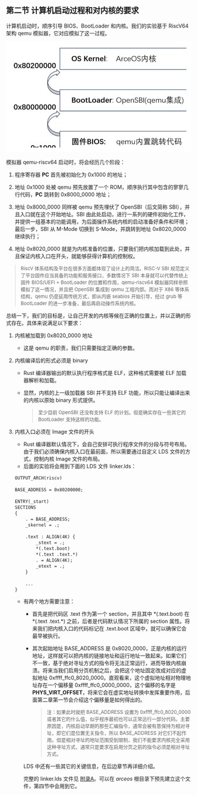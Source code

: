 ## 第二节 计算机启动过程和对内核的要求



计算机启动时，顺序引导 BIOS、BootLoader 和内核。我们的实验基于 RiscV64 架构 qemu 模拟器，它对应模拟了这一过程。

<div style="text-align:center">
   <img src=".\img\启动过程.svg" alt="启动过程" style="zoom:70%"/>
</div>


模拟器 qemu-riscv64 启动时，将会经历几个阶段：

1. 程序寄存器 **PC** 首先被初始化为 0x1000 的地址；

2. 地址 0x1000 处被 qemu 预先放置了一个 ROM，顺序执行其中包含的寥寥几行代码，**PC** 跳转到 0x8000_0000 地址；

3. 地址 0x8000_0000 同样被 qemu 预先埋伏了 OpenSBI（后文简称 SBI），并且入口就在这个开始地址。SBI 由此处启动，进行一系列的硬件初始化工作，并提供一组基本的功能调用，为后面操作系统内核的启动准备好条件和环境；最后一步，SBI 从 M-Mode 切换到 S-Mode，并跳转到地址 0x8020_0000 继续执行；
4. 地址 0x8020_0000 就是为内核准备的位置，只要我们把内核加载到此处，并且保证内核入口在开头，就能够获得计算机的控制权。

> <font size=2>RiscV 体系结构及平台在很多方面都体现了设计上的简洁。RISC-V SBI 规范定义了平台固件应当具备的功能和服务接口，多数情况下 SBI 本身就可以代替传统上固件 BIOS/UEFI + BootLoader 的位置和作用，qemu-riscv64  模拟器同样参照模拟了这一情况，并且把 OpenSBI 集成到 qemu 工程内部。而对于 X86 等体系结构，qemu 仍是延用传统方式，即从内嵌 seabios 开始引导，经过 grub 等 BootLoader 的进一步准备，最后再启动操作系统内核。</font>

总结一下，我们的目标是，让自己开发的内核等候在正确的位置上，并以正确的形式存在。具体来说满足以下要求：

1. 内核被加载到 0x8020_0000 地址

   - 这是 qemu 的职责，我们只需要指定正确的参数。

2. 内核编译后的形式必须是 binary

   - Rust 编译器输出的默认执行程序格式是 ELF，这种格式需要被 ELF 加载器解析和加载。

   - 显然，内核的上一级加载器 SBI 并不支持 ELF 功能，所以只能让编译出来的内核以原始 binary 形式提供。

     > <font size=2>至少目前 OpenSBI 还没有支持 ELF 的计划。但是确实存在一些其它的 BootLoader 支持这样的功能。</font>

3. 内核入口必须在 Image 文件的开头

   - Rust 编译器默认情况下，会自己安排可执行程序文件的分段与符号布局。由于我们必须确保内核入口在最前面，所以需要通过自定义 LDS 文件的方式，控制内核 Image 文件的布局。
   - 后面的实验将会用到下面的 LDS 文件 linker.lds：

   ```bash,editable
   OUTPUT_ARCH(riscv)
   
   BASE_ADDRESS = 0x80200000;
   
   ENTRY(_start)
   SECTIONS
   {
       . = BASE_ADDRESS;
       _skernel = .;
   
       .text : ALIGN(4K) {
           _stext = .;
           *(.text.boot)
           *(.text .text.*)
           . = ALIGN(4K);
           _etext = .;
       }
       
       ...
   }
   ```

   

   - 有两个地方需要注意：

     - 首先是把代码区 .text 作为第一个 section，并且其中 \*(.text.boot) 在 \*(.text .text.\*) 之前，后者是代码默认情况下所属的 section 属性。将来我们把内核入口的代码标记在 .text.boot 区域中，就可以确保它会最早被执行。

     - 其次起始地址 BASE_ADDRESS 是 0x8020_0000，正是内核的运行地址，这样就可以把内核的链接地址和运行地址一致起来。如果它们不一致，基于绝对寻址方式的指令将无法正常运行，进而导致内核崩溃。将来当我们启用分页机制之后，会把这个地址固定改成对应的虚拟地址 0xffff_ffc0_8020_0000。直观看来，这个虚拟地址相对物理地址存在一个偏移量 0xffff_ffc0_0000_0000，这个偏移的名字是 **PHYS_VIRT_OFFSET**，将来它会在虚实地址转换中发挥重要作用，后面第二章第一节会介绍这个偏移量是如何得出的。

       > <font size=2>注：如果此时就把 BASE_ADDRESS 设置为 0xffff_ffc0_8020_0000 或者其它的什么值，似乎程序最初也可以正常运行一部分代码。主要原因是，内核启动早期的那些汇编指令，通常会被有意保持为相对寻址，即它们是位置无关指令，所以 BASE_ADDRESS 对它们不起作用。但是相对寻址的地址范围受到限制，我们不能要求内核完全采用这种寻址方式，通常只是要求在启用分页之前的指令必须是相对寻址方式。</font>

     LDS 中还有一些其它的关键信息，在后边章节再详细介绍。
     
     完整的 linker.lds 文件见 [附录A](ch08-00.md)。可以在 *arceos* 根目录下预先建立这个文件，第四节中会用到它。





<script src="https://utteranc.es/client.js"
        repo="OSLearning365/blog-issues"
        issue-term="pathname"
        theme="github-light"
        crossorigin="anonymous"
        async>
</script>
